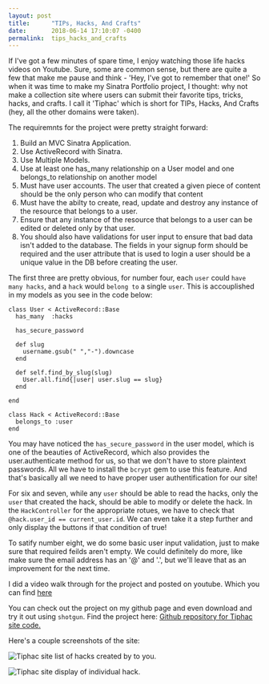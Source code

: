 ```yaml
---
layout: post
title:      "TIPs, Hacks, And Crafts"
date:       2018-06-14 17:10:07 -0400
permalink:  tips_hacks_and_crafts
---
```



If I've got a few minutes of spare time, I enjoy watching those life hacks videos on Youtube. Sure, some are common sense, but there are quite a few that make me pause and think - 'Hey, I've got to remember that one!' So when it was time to make my Sinatra Portfolio project, I thought: why not make a collection site where users can submit their favorite tips, tricks, hacks, and crafts. I call it 'Tiphac' which is short for TIPs, Hacks, And Crafts (hey, all the other domains were taken).

The requiremnts for the project were pretty straight forward:

1. Build an MVC Sinatra Application.
2. Use ActiveRecord with Sinatra.
3. Use Multiple Models.
4. Use at least one has_many relationship on a User model and one belongs_to relationship on another model
5. Must have user accounts. The user that created a given piece of content should be the only person who can modify that content
6. Must have the abilty to create, read, update and destroy any instance of the resource that belongs to a user.
7. Ensure that any instance of the resource that belongs to a user can be edited or deleted only by that user.
8. You should also have validations for user input to ensure that bad data isn't added to the database. The fields in your signup form should be required and the user attribute that is used to login a user should be a unique value in the DB before creating the user.

The first three are pretty obvious, for number four, each `user` could `have many hacks`, and a `hack` would `belong to` a single `user`. This is accouplished in my models as you see in the code below:

```
class User < ActiveRecord::Base
  has_many  :hacks

  has_secure_password

  def slug
    username.gsub(" ","-").downcase
  end

  def self.find_by_slug(slug)
    User.all.find{|user| user.slug == slug}
  end

end
```


```
class Hack < ActiveRecord::Base
  belongs_to :user
end
```

You may have noticed the `has_secure_password` in the user model, which is one of the beauties of ActiveRecord, which also provides the user.authenticate method for us, so that we don't have to store plaintext passwords. All we have to install the `bcrypt` gem to use this feature. And that's basically all we need to have proper user authentification for our site!

For six and seven, while any `user` should be able to read the hacks, only the `user` that created the hack, should be able to modify or delete the hack. In the `HackController` for the appropriate rotues, we have to check that `@hack.user_id == current_user.id`. We can even take it a step further and only display the buttons if that condition of true! 

To satify number eight, we do some basic user input validation,  just to make sure that required feilds aren't empty. We could definitely do more, like make sure the email address has an '@' and '.', but we'll leave that as an improvement for the next time.

I did a video walk through for the project and posted on youtube. Which you can find [here](https://youtu.be/5FA_6yoM7WE)

You can check out the project on my github page and even download and try it out using `shotgun`. Find the project here:
[Github repository for Tiphac site code.](https://github.com/dapawn/sinatra-cms-app-assessment-cb-000)

Here's a couple screenshots of the site:

![Tiphac site list of hacks created by to you.](https://dapawn.github.io/img/tiphac_yours.jpg)


![Tiphac site display of individual hack.](https://dapawn.github.io/img/tiphac_yours.jpg)

